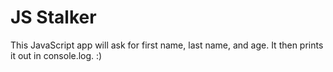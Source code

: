 # JS Stalker
This JavaScript app will ask for first name, last name, and age. It then prints it out in console.log. :)

